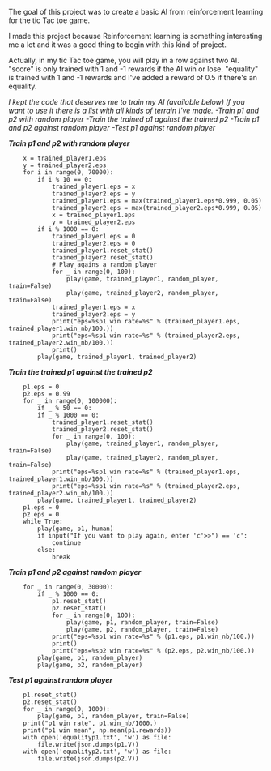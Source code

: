 The goal of this project was to create a basic AI from reinforcement learning for the tic Tac toe game.

I made this project because Reinforcement learning is something interesting me a lot and it was a good thing to begin with this kind of project.

Actually, in my tic Tac toe game, you will play in a row against two AI. 
    "score" is only trained with 1 and -1 rewards if the AI win or lose.
    "equality" is trained with 1 and -1 rewards and I've added a reward of 0.5 if there's an equality.

*I kept the code that deserves me to train my AI (available below) If you want to use it there is a list with all kinds of terrain I've made. -Train p1 and p2 with random player -Train the trained p1 against the trained p2 -Train p1 and p2 against random player -Test p1 against random player*


***Train p1 and p2 with random player***
``` 
    x = trained_player1.eps
    y = trained_player2.eps
    for i in range(0, 70000):
        if i % 10 == 0:
            trained_player1.eps = x
            trained_player2.eps = y
            trained_player1.eps = max(trained_player1.eps*0.999, 0.05)
            trained_player2.eps = max(trained_player2.eps*0.999, 0.05)
            x = trained_player1.eps
            y = trained_player2.eps
        if i % 1000 == 0:
            trained_player1.eps = 0
            trained_player2.eps = 0
            trained_player1.reset_stat()
            trained_player2.reset_stat()
            # Play agains a random player
            for _ in range(0, 100):
                play(game, trained_player1, random_player, train=False)
                play(game, trained_player2, random_player, train=False)
            trained_player1.eps = x
            trained_player2.eps = y
            print("eps=%sp1 win rate=%s" % (trained_player1.eps, trained_player1.win_nb/100.))
            print("eps=%sp1 win rate=%s" % (trained_player2.eps, trained_player2.win_nb/100.))
            print()
        play(game, trained_player1, trained_player2)
```

***Train the trained p1 against the trained p2***

```
    p1.eps = 0
    p2.eps = 0.99
    for _ in range(0, 100000):
        if _ % 50 == 0:
        if _ % 1000 == 0:
            trained_player1.reset_stat()
            trained_player2.reset_stat()
            for _ in range(0, 100):
                play(game, trained_player1, random_player, train=False)
                play(game, trained_player2, random_player, train=False)
            print("eps=%sp1 win rate=%s" % (trained_player1.eps, trained_player1.win_nb/100.))
            print("eps=%sp1 win rate=%s" % (trained_player2.eps, trained_player2.win_nb/100.))
        play(game, trained_player1, trained_player2)
    p1.eps = 0
    p2.eps = 0
    while True:
        play(game, p1, human)
        if input("If you want to play again, enter 'c'>>") == 'c':
            continue
        else:
            break
```

***Train p1 and p2 against random player***
```
    for _ in range(0, 30000):
        if _ % 1000 == 0:
            p1.reset_stat()
            p2.reset_stat()
            for _ in range(0, 100):
                play(game, p1, random_player, train=False)
                play(game, p2, random_player, train=False)
            print("eps=%sp1 win rate=%s" % (p1.eps, p1.win_nb/100.))
            print()
            print("eps=%sp2 win rate=%s" % (p2.eps, p2.win_nb/100.))
        play(game, p1, random_player)
        play(game, p2, random_player)
```

***Test p1 against random player***
```
    p1.reset_stat()
    p2.reset_stat()
    for _ in range(0, 1000):
        play(game, p1, random_player, train=False)
    print("p1 win rate", p1.win_nb/1000.)
    print("p1 win mean", np.mean(p1.rewards))
    with open('equalityp1.txt', 'w') as file:
        file.write(json.dumps(p1.V))
    with open('equalityp2.txt', 'w') as file:
        file.write(json.dumps(p2.V))
```
